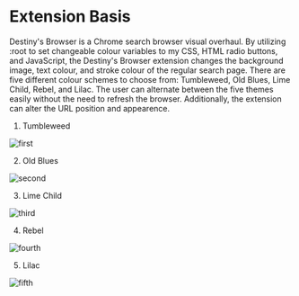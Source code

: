  # Extension Basis

 Destiny's Browser is a Chrome search browser visual overhaul.  By utilizing :root to set changeable colour variables to my CSS, HTML radio buttons, and JavaScript, the Destiny's Browser extension changes the background image, text colour, and stroke colour of the regular search page.  There are five different colour schemes to choose from: Tumbleweed, Old Blues, Lime Child, Rebel, and Lilac.  The user can alternate between the five themes easily without the need to refresh the browser.  Additionally, the extension can alter the URL position and appearence.

 1. Tumbleweed

 ![first](/images/TumbleweedEx.png)

 2. Old Blues

 ![second](/images/OldBluesEx.png)

 3. Lime Child

 ![third](/images/LimeChildEx.png)

 4. Rebel

 ![fourth](/images/RebelEx.png)

 5. Lilac

 ![fifth](/images/LilacEx.png)